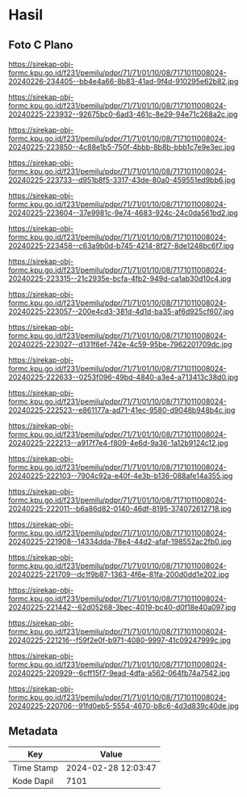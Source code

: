 # Hasil

## Foto C Plano

https://sirekap-obj-formc.kpu.go.id/f231/pemilu/pdpr/71/71/01/10/08/7171011008024-20240226-234405--bb4e4a66-8b83-41ad-9f4d-910295e62b82.jpg

https://sirekap-obj-formc.kpu.go.id/f231/pemilu/pdpr/71/71/01/10/08/7171011008024-20240225-223932--92675bc0-6ad3-461c-8e29-94e71c268a2c.jpg

https://sirekap-obj-formc.kpu.go.id/f231/pemilu/pdpr/71/71/01/10/08/7171011008024-20240225-223850--4c88e1b5-750f-4bbb-8b8b-bbb1c7e9e3ec.jpg

https://sirekap-obj-formc.kpu.go.id/f231/pemilu/pdpr/71/71/01/10/08/7171011008024-20240225-223733--d951b8f5-3317-43de-80a0-459551ed9bb6.jpg

https://sirekap-obj-formc.kpu.go.id/f231/pemilu/pdpr/71/71/01/10/08/7171011008024-20240225-223604--37e9981c-9e74-4683-924c-24c0da561bd2.jpg

https://sirekap-obj-formc.kpu.go.id/f231/pemilu/pdpr/71/71/01/10/08/7171011008024-20240225-223458--c63a9b0d-b745-4214-8f27-8de1248bc6f7.jpg

https://sirekap-obj-formc.kpu.go.id/f231/pemilu/pdpr/71/71/01/10/08/7171011008024-20240225-223315--21c2935e-bcfa-4fb2-949d-ca1ab30d10c4.jpg

https://sirekap-obj-formc.kpu.go.id/f231/pemilu/pdpr/71/71/01/10/08/7171011008024-20240225-223057--200e4cd3-381d-4d1d-ba35-af6d925cf607.jpg

https://sirekap-obj-formc.kpu.go.id/f231/pemilu/pdpr/71/71/01/10/08/7171011008024-20240225-223027--d131f6ef-742e-4c59-95be-7962201709dc.jpg

https://sirekap-obj-formc.kpu.go.id/f231/pemilu/pdpr/71/71/01/10/08/7171011008024-20240225-222633--0253f096-49bd-4840-a3e4-a713413c38d0.jpg

https://sirekap-obj-formc.kpu.go.id/f231/pemilu/pdpr/71/71/01/10/08/7171011008024-20240225-222523--e861177a-ad71-41ec-9580-d9048b948b4c.jpg

https://sirekap-obj-formc.kpu.go.id/f231/pemilu/pdpr/71/71/01/10/08/7171011008024-20240225-222213--a917f7e4-f809-4e6d-9a36-1a12b9124c12.jpg

https://sirekap-obj-formc.kpu.go.id/f231/pemilu/pdpr/71/71/01/10/08/7171011008024-20240225-222103--7904c92a-e40f-4e3b-b136-088afe14a355.jpg

https://sirekap-obj-formc.kpu.go.id/f231/pemilu/pdpr/71/71/01/10/08/7171011008024-20240225-222011--b6a86d82-0140-46df-8195-374072612718.jpg

https://sirekap-obj-formc.kpu.go.id/f231/pemilu/pdpr/71/71/01/10/08/7171011008024-20240225-221908--14334dda-78e4-44d2-afaf-198552ac2fb0.jpg

https://sirekap-obj-formc.kpu.go.id/f231/pemilu/pdpr/71/71/01/10/08/7171011008024-20240225-221709--dc1f9b87-1363-4f6e-81fa-200d0dd1e202.jpg

https://sirekap-obj-formc.kpu.go.id/f231/pemilu/pdpr/71/71/01/10/08/7171011008024-20240225-221442--62d05268-3bec-4019-bc40-d0f18e40a097.jpg

https://sirekap-obj-formc.kpu.go.id/f231/pemilu/pdpr/71/71/01/10/08/7171011008024-20240225-221216--f59f2e0f-b971-4080-9997-41c09247999c.jpg

https://sirekap-obj-formc.kpu.go.id/f231/pemilu/pdpr/71/71/01/10/08/7171011008024-20240225-220929--6cff15f7-9ead-4dfa-a562-064fb74a7542.jpg

https://sirekap-obj-formc.kpu.go.id/f231/pemilu/pdpr/71/71/01/10/08/7171011008024-20240225-220706--91fd0eb5-5554-4670-b8c6-4d3d839c40de.jpg


## Metadata

| Key        | Value               |
| ---------- | ------------------- |
| Time Stamp | 2024-02-28 12:03:47 |
| Kode Dapil | 7101                |



